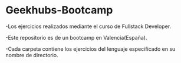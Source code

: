# Geekhubs-Bootcamp
-Los ejercicios realizados mediante el curso de Fullstack Developer.

-Este repositorio es de un bootcamp en Valencia(España).

-Cada carpeta contiene los ejercicios del lenguaje especificado en su nombre de directorio.
